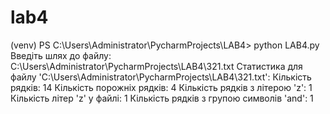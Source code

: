 # lab4

(venv) PS C:\Users\Administrator\PycharmProjects\LAB4> python LAB4.py Введіть шлях до файлу: C:\Users\Administrator\PycharmProjects\LAB4\321.txt Статистика для файлу 'C:\Users\Administrator\PycharmProjects\LAB4\321.txt': Кількість рядків: 14 Кількість порожніх рядків: 4 Кількість рядків з літерою 'z': 1 Кількість літер 'z' у файлі: 1 Кількість рядків з групою символів 'and': 1